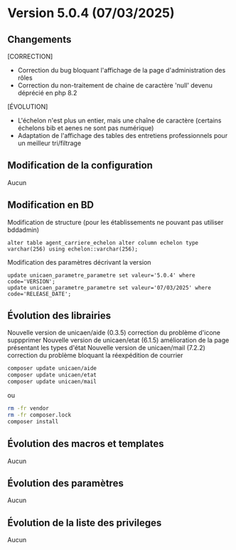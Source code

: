 # Version 5.0.4 (07/03/2025) 

## Changements 

[CORRECTION]
* Correction du bug bloquant l'affichage de la page d'administration des rôles
* Correction du non-traitement de chaine de caractère 'null' devenu déprécié en php 8.2

[ÉVOLUTION]
* L'échelon n'est plus un entier, mais une chaîne de caractère (certains échelons bib et aenes ne sont pas numérique)
* Adaptation de l'affichage des tables des entretiens professionnels pour un meilleur tri/filtrage

## Modification de la configuration

Aucun

## Modification en BD

Modification de structure (pour les établissements ne pouvant pas utiliser bddadmin)
```postgresql
alter table agent_carriere_echelon alter column echelon type varchar(256) using echelon::varchar(256);
```

Modification des paramètres décrivant la version
```postgresql
update unicaen_parametre_parametre set valeur='5.0.4' where code='VERSION';
update unicaen_parametre_parametre set valeur='07/03/2025' where code='RELEASE_DATE';
```

## Évolution des librairies

Nouvelle version de unicaen/aide (0.3.5) correction du problème d'icone suppprimer
Nouvelle version de unicaen/etat (6.1.5) amélioration de la page présentant les types d'état
Nouvelle version de unicaen/mail (7.2.2) correction du problème bloquant la réexpédition de courrier

```bash
composer update unicaen/aide
composer update unicaen/etat
composer update unicaen/mail
```

ou

```bash
rm -fr vendor
rm -fr composer.lock
composer install
```

## Évolution des macros et templates

Aucun

## Évolution des paramètres

Aucun

## Évolution de la liste des privileges

Aucun
